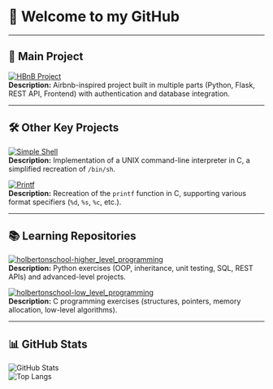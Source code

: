 # 👋 Welcome to my GitHub

---

## 🚀 Main Project

[![HBnB Project](https://img.shields.io/badge/HBnB%20Project-%F0%9F%8F%A1-orange?logo=python&logoColor=white&style=for-the-badge)](https://github.com/Ravou/holbertonschool-AirBnB_clone_v4)  
**Description:** Airbnb-inspired project built in multiple parts (Python, Flask, REST API, Frontend) with authentication and database integration.

---

## 🛠 Other Key Projects

[![Simple Shell](https://img.shields.io/badge/Simple%20Shell-%23C-blue?logo=c&logoColor=white)](https://github.com/Ravou/simple_shell)  
**Description:** Implementation of a UNIX command-line interpreter in C, a simplified recreation of `/bin/sh`.

[![Printf](https://img.shields.io/badge/_printf-%23C-green?logo=c&logoColor=white)](https://github.com/Ravou/printf)  
**Description:** Recreation of the `printf` function in C, supporting various format specifiers (`%d`, `%s`, `%c`, etc.).

---

## 📚 Learning Repositories

[![holbertonschool-higher_level_programming](https://img.shields.io/badge/Higher%20Level%20Programming-Python-yellow?logo=python&logoColor=white)](https://github.com/Ravou/holbertonschool-higher_level_programming)  
**Description:** Python exercises (OOP, inheritance, unit testing, SQL, REST APIs) and advanced-level projects.

[![holbertonschool-low_level_programming](https://img.shields.io/badge/Low%20Level%20Programming-C-blue?logo=c&logoColor=white)](https://github.com/Ravou/holbertonschool-low_level_programming)  
**Description:** C programming exercises (structures, pointers, memory allocation, low-level algorithms).

---

## 📊 GitHub Stats

![GitHub Stats](https://github-readme-stats.vercel.app/api?username=wshzoro&show_icons=true&theme=radical)  
![Top Langs](https://github-readme-stats.vercel.app/api/top-langs/?username=wshzoro&layout=compact&theme=radical)
